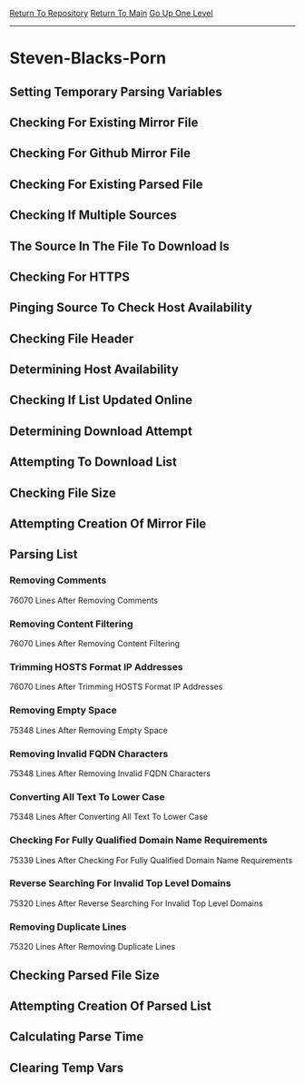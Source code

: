 [Return To Repository](https://github.com/deathbybandaid/piholeparser/)
[Return To Main](https://github.com/deathbybandaid/piholeparser/blob/master/RecentRunLogs/Mainlog.md)
[Go Up One Level](https://github.com/deathbybandaid/piholeparser/blob/master/RecentRunLogs/TopLevelScripts/30-Processing-External-Blacklists.md)
____________________________________
# Steven-Blacks-Porn
## Setting Temporary Parsing Variables
## Checking For Existing Mirror File
## Checking For Github Mirror File
## Checking For Existing Parsed File
## Checking If Multiple Sources
## The Source In The File To Download Is
## Checking For HTTPS
## Pinging Source To Check Host Availability
## Checking File Header
## Determining Host Availability
## Checking If List Updated Online
## Determining Download Attempt
## Attempting To Download List
## Checking File Size
## Attempting Creation Of Mirror File
## Parsing List
### Removing Comments
76070 Lines After Removing Comments
### Removing Content Filtering
76070 Lines After Removing Content Filtering
### Trimming HOSTS Format IP Addresses
76070 Lines After Trimming HOSTS Format IP Addresses
### Removing Empty Space
75348 Lines After Removing Empty Space
### Removing Invalid FQDN Characters
75348 Lines After Removing Invalid FQDN Characters
### Converting All Text To Lower Case
75348 Lines After Converting All Text To Lower Case
### Checking For Fully Qualified Domain Name Requirements
75339 Lines After Checking For Fully Qualified Domain Name Requirements
### Reverse Searching For Invalid Top Level Domains
75320 Lines After Reverse Searching For Invalid Top Level Domains
### Removing Duplicate Lines
75320 Lines After Removing Duplicate Lines
## Checking Parsed File Size
## Attempting Creation Of Parsed List
## Calculating Parse Time
## Clearing Temp Vars
